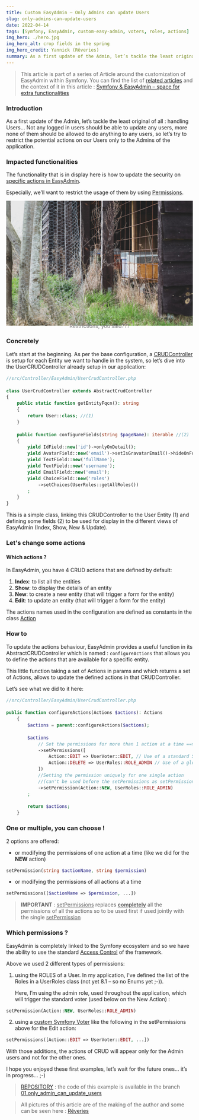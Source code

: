 ```yaml
---
title: Custom EasyAdmin – Only Admins can update Users
slug: only-admins-can-update-users
date: 2022-04-14
tags: [Symfony, EasyAdmin, custom-easy-admin, voters, roles, actions]
img_hero: ./hero.jpg
img_hero_alt: crop fields in the spring
img_hero_credit: Yannick (Rêveries)
summary: As a first update of the Admin, let’s tackle the least original of all... handling Users… Not any logged in users should be able to update any users, more none of them should be allowed to do anything to any users, so let’s try to restrict the potential actions on our Users only to the Admins of the application.
---
```


> This article is part of a series of Article around the customization of EasyAdmin within Symfony. You can find the list of [related articles](/blog/tags/custom-easy-admin) and the context of it in this article : [Symfony & EasyAdmin – space for extra functionalities](/blog/symfony-easyadmin-space-for-extra-functionalities)

### Introduction

As a first update of the Admin, let’s tackle the least original of all : handling Users… Not any logged in users should be able to update any users, more none of them should be allowed to do anything to any users, so let’s try to restrict the potential actions on our Users only to the Admins of the application.

### Impacted functionalities

The functionality that is in display here is how to update the security on [specific actions in EasyAdmin](https://symfony.com/bundles/EasyAdminBundle/current/actions.html).

Especially, we’ll want to restrict the usage of them by using [Permissions](https://symfony.com/bundles/EasyAdminBundle/current/actions.html#restricting-actions).

![Natura 2000 in Gembloux](./natura.jpg)

<p style="text-align: center; margin-top: -25px; color: #777">Restrictions, you said???</p>

### Concretely

Let’s start at the beginning. As per the base configuration, a [CRUDController](https://symfony.com/doc/current/EasyAdminBundle/crud.html) is setup for each Entity we want to handle in the system, so let’s dive into the UserCRUDController already setup in our application:

```php
//src/Controller/EasyAdmin/UserCrudController.php

class UserCrudController extends AbstractCrudController
{
    public static function getEntityFqcn(): string
    {
        return User::class; //(1)
    }

    public function configureFields(string $pageName): iterable //(2)
    {
        yield IdField::new('id')->onlyOnDetail();
        yield AvatarField::new('email')->setIsGravatarEmail()->hideOnForm();
        yield TextField::new('fullName');
        yield TextField::new('username');
        yield EmailField::new('email');
        yield ChoiceField::new('roles')
            ->setChoices(UserRoles::getAllRoles())
        ;
    }
}
```

This is a simple class, linking this CRUDController to the User Entity (1) and defining some fields (2) to be used for display in the different views of EasyAdmin (Index, Show, New & Update).

### Let's change some actions

#### Which actions ?

In EasyAdmin, you have 4 CRUD actions that are defined by default:

1. **Index**: to list all the entities
2. **Show**: to display the details of an entity
3. **New**: to create a new entity (that will trigger a form for the entity)
4. **Edit**: to update an entity (that will trigger a form for the entity)

The actions names used in the configuration are defined as constants in the class [Action](https://github.com/EasyCorp/EasyAdminBundle/blob/4.x/src/Config/Action.php)

### How to

To update the actions behaviour, EasyAdmin provides a useful function in its AbstractCRUDController which is named : `configureActions` that allows you to define the actions that are available for a specific entity.

This little function taking a set of Actions in params and which returns a set of Actions, allows to update the defined actions in that CRUDController.

Let’s see what we did to it here:

```php
//src/Controller/EasyAdmin/UserCrudController.php

public function configureActions(Actions $actions): Actions
    {
        $actions = parent::configureActions($actions);

        $actions
            // Set the permissions for more than 1 action at a time ==> overwrites all the existing permissions
            ->setPermissions([
                Action::EDIT => UserVoter::EDIT, // Use of a standard Symfony Voter
                Action::DELETE => UserRoles::ROLE_ADMIN // Use of a global Symfony Role
            ])
            //Setting the permission uniquely for one single action
            //(can't be used before the setPermissions as setPermissions - above - overwrites everything)
            ->setPermission(Action::NEW, UserRoles::ROLE_ADMIN)
        ;

        return $actions;
    }
```

### One or multiple, you can choose !

2 options are offered:

- or modifying the permissions of one action at a time (like we did for the **NEW** action)

```php
setPermission(string $actionName, string $permission)
```

- or modifying the permissions of all actions at a time

```php
setPermissions([$actionName => $permission, ...])
```

> <span style="">**IMPORTANT**</span> : <span style="text-decoration: underline">setPermissions</span> replaces <span style="text-decoration: underline">**completely**</span> all the permissions of all the actions so to be used first if used jointly with the single <span style="text-decoration: underline">setPermission</span>

### Which permissions ?

EasyAdmin is completely linked to the Symfony ecosystem and so we have the ability to use the standard [Access Control](https://symfony.com/doc/current/security.html#access-control-authorization) of the framework.

Above we used 2 different types of permissions:

1. using the ROLES of a User. In my application, I’ve defined the list of the Roles in a UserRoles class (not yet 8.1 – so no Enums yet ;-)).

   Here, I’m using the admin role, used throughout the application, which will trigger the standard voter (used below on the New Action) :

```php
setPermission(Action::NEW, UserRoles::ROLE_ADMIN)
```

2. using a [custom Symfony Voter](https://symfony.com/doc/current/security/voters.html) like the following in the setPermissions above for the Edit action:

```php
setPermissions([Action::EDIT => UserVoter::EDIT, ...])
```

With those additions, the actions of CRUD will appear only for the Admin users and not for the other ones.

I hope you enjoyed these first examples, let’s wait for the future ones… it’s in progress… ;-)

> [REPOSITORY](https://github.com/yalit/custom-easy-admin) : the code of this example is available in the branch [01.only_admin_can_update_users](https://github.com/yalit/custom-easy-admin/blob/01.only_admin_can_update_users/src/Controller/EasyAdmin/PostCrudController.php)

> All pictures of this article are of the making of the author and some can be seen here : [Rêveries](/reveries)
